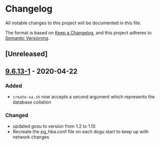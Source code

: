 # Changelog

All notable changes to this project will be documented in this file.

The format is based on [Keep a Changelog](https://keepachangelog.com/en/1.0.0/),
and this project adheres to [Semantic Versioning](https://semver.org/spec/v2.0.0.html).

## [Unreleased]

## [9.6.13-1](https://github.com/cloudogu/postgresql/releases/tag/v9.6.13-1) - 2020-04-22

### Added

* `create-sa.sh` now accepts a second argument which represents the database collation

### Changed

* updated gosu to version from 1.2 to 1.10
* Recreate the pg_hba.conf file on each dogu start to keep up with
  network changes
